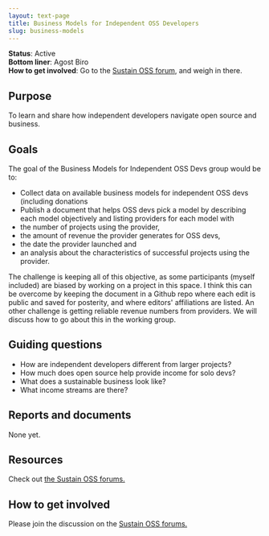 ```yaml
---
layout: text-page
title: Business Models for Independent OSS Developers
slug: business-models
---
```


**Status**: Active<br>
**Bottom liner**: Agost Biro<br>
**How to get involved**: Go to the [Sustain OSS forum](https://discourse.sustainoss.org/t/business-models-for-independent-oss-devs-data-collection-effort-rfc/311), and weigh in there.

## Purpose

To learn and share how independent developers navigate open source and business.

## Goals

The goal of the Business Models for Independent OSS Devs group would be to:

* Collect data on available business models for independent OSS devs (including donations
* Publish a document that helps OSS devs pick a model by describing each model objectively and listing providers for each model with
* the number of projects using the provider,
* the amount of revenue the provider generates for OSS devs,
* the date the provider launched and
* an analysis about the characteristics of successful projects using the provider.

The challenge is keeping all of this objective, as some participants (myself included) are biased by working on a project in this space. I think this can be overcome by keeping the document in a Github repo where each edit is public and saved for posterity, and where editors' affiliations are listed. An other challenge is getting reliable revenue numbers from providers. We will discuss how to go about this in the working group.

## Guiding questions

* How are independent developers different from larger projects?
* How much does open source help provide income for solo devs?
* What does a sustainable business look like?
* What income streams are there?

## Reports and documents

None yet.

## Resources

Check out [the Sustain OSS forums.](https://discourse.sustainoss.org/t/business-models-for-independent-oss-devs-data-collection-effort-rfc/311)

## How to get involved

Please join the discussion on the [Sustain OSS forums.](https://discourse.sustainoss.org/t/business-models-for-independent-oss-devs-data-collection-effort-rfc/311)
